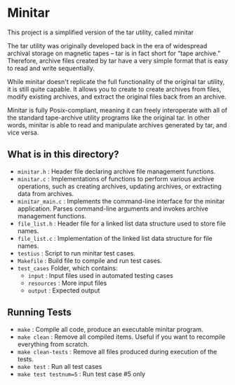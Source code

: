 # Minitar
This project is a simplified version of the tar utility, called minitar

The tar utility was originally developed back in the era of widespread archival storage on magnetic tapes – tar is in fact short for “tape archive.” Therefore, archive files created by tar have a very simple format that is easy to read and write sequentially.

While minitar doesn't replicate the full functionality of the original tar utility, it is still quite capable. It allows you to create to create archives from files, modify existing archives, and extract the original files back from an archive.

Minitar is fully Posix-compliant, meaning it can freely interoperate with all of the standard tape-archive utility programs like the original tar. In other words, minitar is able to read and manipulate archives generated by tar, and vice versa.

## What is in this directory?
<ul>
  <li>  <code>minitar.h</code> : Header file declaring archive file management functions.
  <li>  <code>minitar.c</code> : Implementations of functions to perform various archive operations, such as creating archives, updating archives, or extracting data from archives.
  <li>  <code>minitar_main.c</code> : Implements the command-line interface for the minitar application. Parses command-line arguments and invokes archive management functions.
  <li>  <code>file_list.h</code> : Header file for a linked list data structure used to store file names.
  <li>  <code>file_list.c</code> : Implementation of the linked list data structure for file names.
  <li>  <code>testius</code> : Script to run minitar test cases.
  <li>  <code>Makefile</code> : Build file to compile and run test cases.
  <li>  <code>test_cases</code> Folder, which contains:
    <ul>
      <li>  <code>input</code> : Input files used in automated testing cases
      <li>  <code>resources</code> : More input files
      <li>  <code>output</code> : Expected output
    </ul>  
</ul>

## Running Tests
<ul>
  <li>  <code>make</code> : Compile all code, produce an executable minitar program.
  <li>  <code>make clean</code> : Remove all compiled items. Useful if you want to recompile everything from scratch.
  <li>  <code>make clean-tests</code> : Remove all files produced during execution of the tests.
  <li>  <code>make test</code> : Run all test cases
  <li>  <code>make test testnum=5</code> : Run test case #5 only
</ul>
